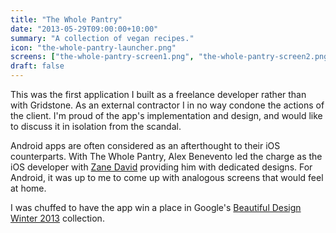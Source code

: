 ```yaml
---
title: "The Whole Pantry"
date: "2013-05-29T09:00:00+10:00"
summary: "A collection of vegan recipes."
icon: "the-whole-pantry-launcher.png"
screens: ["the-whole-pantry-screen1.png", "the-whole-pantry-screen2.png"]
draft: false
---
```


This was the first application I built as a freelance developer rather than with
Gridstone. As an external contractor I in no way condone the actions of the client.
I'm proud of the app's implementation and design, and would like to discuss it in
isolation from the scandal.

Android apps are often considered as an afterthought to their iOS counterparts. With
The Whole Pantry, Alex Benevento led the charge as the iOS developer with
[Zane David](https://dribbble.com/zane_david) providing him with dedicated designs.
For Android, it was up to me to come up with analogous screens that would feel at
home.

I was chuffed to have the app win a place in Google's [Beautiful Design Winter 2013](https://play.google.com/store/apps/collection/promotion_3000235_beautiful_apps) collection.

